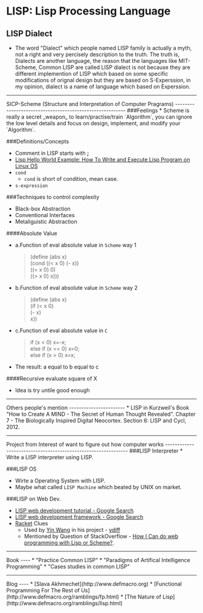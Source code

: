 <html>
<head><title>LISP: List Processing Language</title></head>
<body>

LISP: Lisp Processing Language
===============================

LISP Dialect
------------
* The word "Dialect" which people named LISP family is actually a myth, not a right and very percisely description to the truth. The truth is, Dialects are another language, the reason that the languages like MIT-Scheme, Common LISP are called LISP dialect is not because they are different implemention of LISP which based on some specific modifications of orignal design but they are based on S-Experssion, in my opinion, dialect is a name of language which based on Experssion.


<hr>
SICP-Scheme (Structure and Interpretation of Computer Pragrams)
---------------------------------------------------------
###Feelings
* Scheme is really a secret _weapon_ to learn/practise/train `Algorithm`, you can ignore the low level details and focus on design, implement, and modify your `Algorithm`.

###Definitions/Concepts
* Comment in LISP starts with __;__
* [Lisp Hello World Example: How To Write and Execute Lisp Program on Linux OS](http://www.thegeekstuff.com/2009/12/lisp-hello-world-example-how-to-write-and-execute-lisp-program-on-linux-os/)
* `cond`
  * `cond` is short of condition, mean case.
* `s-expression`

###Techniques to control complexity
* Black-box Abstraction
* Conventional Interfaces
* Metaliguistic Abstraction


####Absolute Value
* a.Function of eval absolute value in `Scheme` way 1
  > (define (abs x)   
  >   (cond ((< x 0) (- x))   
  >         ((= x 0) 0)   
  >         ((> x 0) x)))  
* b.Function of eval absolute value in `Scheme` way 2
  > (define (abs x)  
  >   (if (< x 0)   
  >       (- x)    
  >       x))  
* c.Function of eval absolute value in `C`
  > if      (x <  0) x=-x;   
  > else if (x == 0) x=0;   
  > else if (x >  0) x=x;  
* The result: a equal to b equal to c

####Recursive evaluate square of X
* Idea is try untile good enough


<hr>
Others people's mention
-----------------------
* LISP in Kurzweil's Book "How to Create A MIND - The Secret of Human Thought Revealed". Chapter 7 - The Biologically Inspired Digital Neocortex. Section 6: LISP and Cycl, 2012.


<hr>
Project from Interest of want to figure out how computer works
--------------------------------------------------------------
###LISP Interpreter
  * Write a LISP interpreter using LISP.

###LISP OS
  * Wirte a Operating System with LISP.
  * Maybe what called `LISP Machine` which beated by UNIX on market.

###LISP on Web Dev.
* [LISP web development tutorial - Google Search](https://www.google.com.hk/search?q=lisp+web+development+tutorial&aq=0&oq=LISP+web+development+tu&aqs=chrome.1.57j0.6576&ie=UTF-8)
* [LISP web development framework - Google Search](https://www.google.com.hk/search?q=lisp+web+development+framework&aq=0&oq=LISP+web+development&aqs=chrome.1.57j0l3j62l2.7459&ie=UTF-8)
* [Racket](http://racket-lang.org) Clues
  * Used by [Yin Wang](https://github.com/yinwang0) in his project - [ydiff](https://github.com/yinwang0/ydiff)
  * Mentioned by Question of StackOverflow - [How I Can do web programming with Lisp or Scheme?](http://stackoverflow.com/questions/1275547/how-i-can-do-web-programming-with-lisp-or-scheme).








<hr>
Book
----
* "Practice Common LISP"
* "Paradigms of Artifical Intelligence Programming"
* "Cases studies in common LISP"

<hr>
Blog
----
* [Slava Akhmechet](http://www.defmacro.org)
  * [Functional Programming For The Rest of Us](http://www.defmacro.org/ramblings/fp.html)
  * [The Nature of Lisp](http://www.defmacro.org/ramblings/lisp.html)


</body>
</html>
